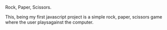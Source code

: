 Rock, Paper, Scissors.

This, being my first javascript  project  is a simple rock, paper, scissors game where the user playsagainst the computer.
